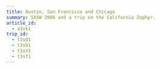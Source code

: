```yaml
---
title: Austin, San Francisco and Chicago
summary: SXSW 2008 and a trip on the California Zephyr.
article_id:
  - a3vk1
trip_id:
  - t3sQ1
  - t3sb1
  - t3sV1
  - t3sf1
---
```

